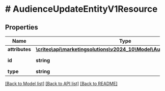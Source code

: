 # # AudienceUpdateEntityV1Resource

## Properties

Name | Type | Description | Notes
------------ | ------------- | ------------- | -------------
**attributes** | [**\criteo\api\marketingsolutions\v2024_10\Model\AudienceUpdateEntityV1**](AudienceUpdateEntityV1.md) |  | [optional]
**id** | **string** | Id of the entity | [optional]
**type** | **string** |  | [optional]

[[Back to Model list]](../../README.md#models) [[Back to API list]](../../README.md#endpoints) [[Back to README]](../../README.md)
